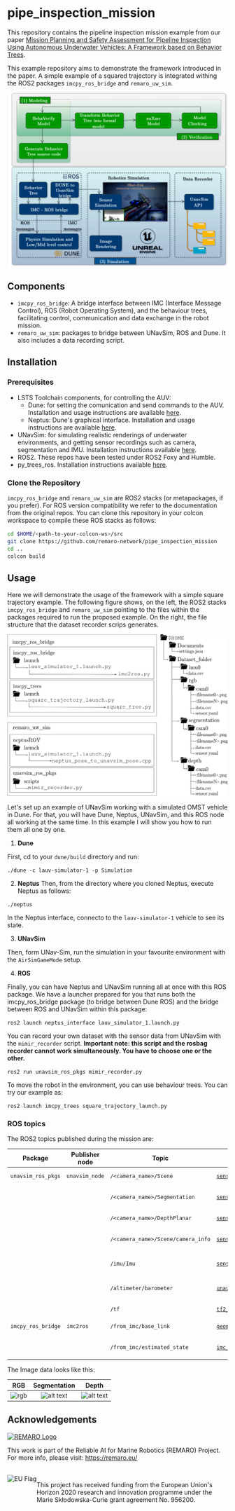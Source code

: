 # pipe_inspection_mission
This repository contains the pipeline inspection mission example from our paper [Mission Planning and Safety Assessment for Pipeline Inspection Using Autonomous Underwater Vehicles: A Framework based on Behavior Trees](arxiv.org).

This example repository aims to demonstrate the framework introduced in the paper. A simple example of a squared trajectory is integrated withing the ROS2 packages `imcpy_ros_bridge` and `remaro_uw_sim`.

![graphical-abstract](media/GA.png)

## Components
- `imcpy_ros_bridge`: A bridge interface between IMC (Interface Message Control), ROS (Robot Operating System), and the behaviour trees, facilitating control, communication and data exchange in the robot mission.
- `remaro_uw_sim`: packages to bridge between UNavSim, ROS and Dune. It also includes a data recording script.

## Installation

### Prerequisites
- LSTS Toolchain components, for controlling the AUV:
  - Dune: for setting the comunication and send commands to the AUV. Installation and usage instructions are available [here](github.com/LSTS/dune/wiki).
  - Neptus: Dune's graphical interface. Installation and usage instructions are available [here](github.com/LSTS/neptus/wiki).
- UNavSim: for simulating realistic renderings of underwater environments, and getting sensor recordings such as camera, segmentation and IMU. Installation instructions available [here](https://github.com/open-airlab/UNav-Sim).
- ROS2. These repos have been tested under ROS2 Foxy and Humble.
- py_trees_ros. Installation instructions available [here](https://github.com/splintered-reality/py_trees_ros).


### Clone the Repository
`imcpy_ros_bridge` and `remaro_uw_sim` are ROS2 stacks (or metapackages, if you prefer). For ROS version compatibility we refer to the documentation from the original repos. You can clone this repository in your colcon workspace to compile these ROS stacks as follows:
```bash
cd $HOME/<path-to-your-colcon-ws>/src
git clone https://github.com/remaro-network/pipe_inspection_mission
cd ..
colcon build
```

## Usage
Here we will demonstrate the usage of the framework with a simple square trajectory example.
The following figure shows, on the left, the ROS2 stacks `imcpy_ros_bridge` and `remaro_uw_sim` pointing to the files within the packages required to run the proposed example. On the right, the file structure that the dataset recorder scrips generates. 

![ros-pkgs-structure](media/ros_pkgs.png)

Let's set up an example of UNavSim working with a simulated OMST vehicle in Dune. For that, you will have Dune, Neptus, UNavSim, and this ROS node all working at the same time. In this example I will show you how to run them all one by one.

1. **Dune**

First, cd to your `dune/build` directory and run:

```
./dune -c lauv-simulator-1 -p Simulation
```
2. **Neptus**
Then, from the directory where you cloned Neptus, execute Neptus as follows:

```
./neptus
```
In the Neptus interface, connecto to the `lauv-simulator-1` vehicle to see its state.

3. **UNavSim**

Then, form UNav-Sim, run the simulation in your favourite environment with the `AirSimGameMode` setup.

4. **ROS**

Finally, you can have Neptus and UNavSim running all at once with this ROS package. We have a launcher prepared for you that runs both the imcpy_ros_bridge  package (to bridge between Dune ROS) and the bridge between ROS and UNavSim within this package:

```
ros2 launch neptus_interface lauv_simulator_1.launch.py
```

You can record your own dataset with the sensor data from UNavSim with the `mimir_recorder` script. **Important note: this script and the rosbag recorder cannot work simultaneously. You have to choose one or the other.**

```
ros2 run unavsim_ros_pkgs mimir_recorder.py
```

To move the robot in the environment, you can use behaviour trees. You can try our example as:

```
ros2 launch imcpy_trees square_trajectory_launch.py
```

### ROS topics
The ROS2 topics published during the mission are:

| Package                 | Publisher node  | Topic                               | Type                                             | Content                          |
|-------------------------|-----------------|-------------------------------------|--------------------------------------------------|----------------------------------|
| `unavsim_ros_pkgs`      | `unavsim_node`  | `/<camera_name>/Scene`              | [`sensor_msgs/msg/Image`](https://docs.ros2.org/latest/api/sensor_msgs/msg/Image.html) | UNavSim RGB camera               |
|                         |                 | `/<camera_name>/Segmentation`       | [`sensor_msgs/msg/Image`](https://docs.ros2.org/latest/api/sensor_msgs/msg/Image.html) | UNavSim segmentation labels      |
|                         |                 | `/<camera_name>/DepthPlanar`        | [`sensor_msgs/msg/Image`](https://docs.ros2.org/latest/api/sensor_msgs/msg/Image.html) | UNavSim depth camera             |
|                         |                 | `/<camera_name>/Scene/camera_info`  | [`sensor_msgs/msg/CameraInfo`](https://docs.ros2.org/latest/api/sensor_msgs/msg/CameraInfo.html) | UNavSim camera intrinsics        |
|                         |                 | `/imu/Imu`                          | [`sensor_msgs/msg/Imu`](https://docs.ros2.org/latest/api/sensor_msgs/msg/Imu.html)      | UNavSim's IMU measurement        |
|                         |                 | `/altimeter/barometer`              | [`unavsim_interfaces/msg/Altimeter`](https://docs.ros2.org/latest/api/unavsim_interfaces/msg/Altimeter.html) | UNavSim altimeter measurements   |
|                         |                 | `/tf`                               | [`tf2_msgs/msg/TFMessage`](https://docs.ros2.org/latest/api/tf2_msgs/msg/TFMessage.html) | 6 DOF pose in UNavSim            |
| `imcpy_ros_bridge`      | `imc2ros`       | `/from_imc/base_link`               | [`geometry_msgs/msg/PoseStamped`](https://docs.ros2.org/latest/api/geometry_msgs/msg/PoseStamped.html) | 6 DOF pose in DUNE               |
|                         |                 | `/from_imc/estimated_state`         | [`imc_ros_msgs/msg/EstimatedState`](https://docs.ros2.org/latest/api/imc_ros_msgs/msg/EstimatedState.html) | 6 DOF pose estimated by DUNE     |

The Image data looks like this:


| RGB   |  Segmentation | Depth |
:-------------------------:|:-------------------------:|:-------------------------:
![rgb](media/RGB.gif)  |  ![alt text](media/segmentation.gif) |  ![alt text](media/depth.gif)

## Acknowledgements

<a href="https://remaro.eu/">
    <img height="60" alt="REMARO Logo" src="https://remaro.eu/wp-content/uploads/2020/09/remaro1-right-1024.png">
</a>

This work is part of the Reliable AI for Marine Robotics (REMARO) Project. For more info, please visit: <a href="https://remaro.eu/">https://remaro.eu/

<br>

<a href="https://research-and-innovation.ec.europa.eu/funding/funding-opportunities/funding-programmes-and-open-calls/horizon-2020_en">
    <img align="left" height="60" alt="EU Flag" src="https://remaro.eu/wp-content/uploads/2020/09/flag_yellow_low.jpg">
</a>

This project has received funding from the European Union's Horizon 2020 research and innovation programme under the Marie Skłodowska-Curie grant agreement No. 956200.